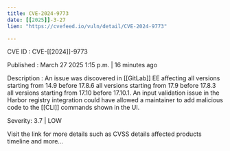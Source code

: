 ```yaml
---
title: CVE-2024-9773
date: [[2025]]-3-27
lien: "https://cvefeed.io/vuln/detail/CVE-2024-9773"

---
```


CVE ID : CVE-[[2024]]-9773

Published :  March 27
2025
1:15 p.m. | 16 minutes ago

Description : An issue was discovered in [[GitLab]] EE affecting all versions starting from 14.9 before 17.8.6
all versions starting from 17.9 before 17.8.3
all versions starting from 17.10 before 17.10.1. An input validation issue in the Harbor registry integration could have allowed a maintainer to add malicious code to the [[CLI]] commands shown in the UI.

Severity: 3.7 | LOW

Visit the link for more details
such as CVSS details
affected products
timeline
and more...
